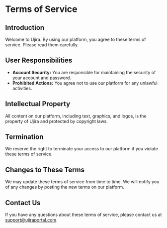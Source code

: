 # Terms of Service

## Introduction
Welcome to Ujira. By using our platform, you agree to these terms of service. Please read them carefully.

## User Responsibilities
- **Account Security:** You are responsible for maintaining the security of your account and password.
- **Prohibited Actions:** You agree not to use our platform for any unlawful activities.

## Intellectual Property
All content on our platform, including text, graphics, and logos, is the property of Ujira and protected by copyright laws.

## Termination
We reserve the right to terminate your access to our platform if you violate these terms of service.

## Changes to These Terms
We may update these terms of service from time to time. We will notify you of any changes by posting the new terms on our platform.

## Contact Us
If you have any questions about these terms of service, please contact us at support@ujiraportal.com.
